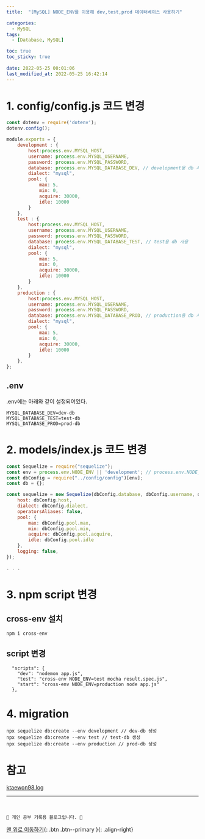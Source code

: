 ```yaml
---
title:  "[MySQL] NODE_ENV를 이용해 dev,test,prod 데이터베이스 사용하기"

categories:
  - MySQL
tags:
  - [Database, MySQL]

toc: true
toc_sticky: true
 
date: 2022-05-25 00:01:06
last_modified_at: 2022-05-25 16:42:14
---
```

# 1. config/config.js 코드 변경
```js
const dotenv = require('dotenv');
dotenv.config();

module.exports = {
    development : {
        host:process.env.MYSQL_HOST,
        username: process.env.MYSQL_USERNAME,
        password: process.env.MYSQL_PASSWORD,
        database: process.env.MYSQL_DATABASE_DEV, // development용 db 사용
        dialect: "mysql",
        pool: {
            max: 5,
            min: 0,
            acquire: 30000,
            idle: 10000
        }
    },
    test : {
        host:process.env.MYSQL_HOST,
        username: process.env.MYSQL_USERNAME,
        password: process.env.MYSQL_PASSWORD,
        database: process.env.MYSQL_DATABASE_TEST, // test용 db 사용
        dialect: "mysql",
        pool: {
            max: 5,
            min: 0,
            acquire: 30000,
            idle: 10000
        }
    },
    production : {
        host:process.env.MYSQL_HOST,
        username: process.env.MYSQL_USERNAME,
        password: process.env.MYSQL_PASSWORD,
        database: process.env.MYSQL_DATABASE_PROD, // production용 db 사용
        dialect: "mysql",
        pool: {
            max: 5,
            min: 0,
            acquire: 30000,
            idle: 10000
        }
    },
};
```
## .env
.env에는 아래와 같이 설정되어있다.
```
MYSQL_DATABASE_DEV=dev-db
MYSQL_DATABASE_TEST=test-db
MYSQL_DATABASE_PROD=prod-db
```

# 2. models/index.js 코드 변경
```js
const Sequelize = require("sequelize");
const env = process.env.NODE_ENV || 'development'; // process.env.NODE_ENV가 undefined라면 development로
const dbConfig = require("../config/config")[env];
const db = {};

const sequelize = new Sequelize(dbConfig.database, dbConfig.username, dbConfig.password, {
    host: dbConfig.host,
    dialect: dbConfig.dialect,
    operatorsAliases: false,
    pool: {
        max: dbConfig.pool.max,
        min: dbConfig.pool.min,
        acquire: dbConfig.pool.acquire,
        idle: dbConfig.pool.idle
    },
    logging: false,
});

. . .

```

# 3. npm script 변경
## cross-env 설치
```
npm i cross-env
```
## script 변경
```
  "scripts": {
    "dev": "nodemon app.js",
    "test": "cross-env NODE_ENV=test mocha result.spec.js",
    "start": "cross-env NODE_ENV=production node app.js"
  },
```

# 4. migration
```
npx sequelize db:create --env development // dev-db 생성
npx sequelize db:create --env test // test-db 생성
npx sequelize db:create --env production // prod-db 생성
```


# 참고
[ktaewon98.log](https://velog.io/@ktaewon98/Node-Mysql-ORM%EC%9C%BC%EB%A1%9C-%EC%82%AC%EC%9A%A9%ED%95%B4%EB%B3%B4%EA%B8%B0)


***
<br>

    💛 개인 공부 기록용 블로그입니다. 👻

[맨 위로 이동하기](#){: .btn .btn--primary }{: .align-right}